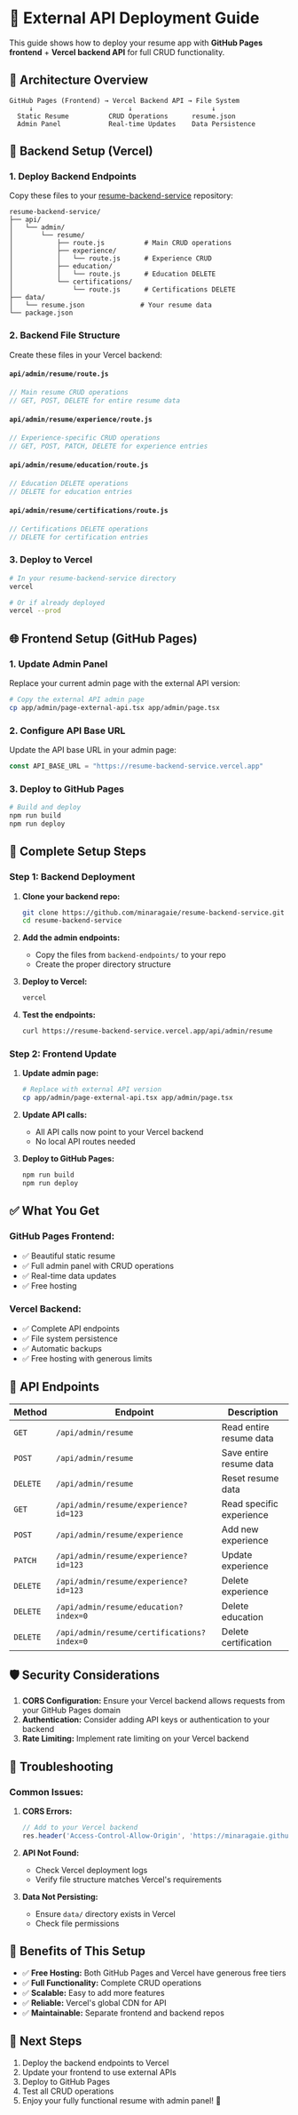 # 🚀 External API Deployment Guide

This guide shows how to deploy your resume app with **GitHub Pages frontend** + **Vercel backend API** for full CRUD functionality.

## 🎯 **Architecture Overview**

```
GitHub Pages (Frontend) → Vercel Backend API → File System
     ↓                        ↓                    ↓
  Static Resume          CRUD Operations      resume.json
  Admin Panel            Real-time Updates    Data Persistence
```

## 📁 **Backend Setup (Vercel)**

### 1. **Deploy Backend Endpoints**

Copy these files to your [resume-backend-service](https://github.com/minaragaie/resume-backend-service.git) repository:

```
resume-backend-service/
├── api/
│   └── admin/
│       └── resume/
│           ├── route.js          # Main CRUD operations
│           ├── experience/
│           │   └── route.js      # Experience CRUD
│           ├── education/
│           │   └── route.js      # Education DELETE
│           └── certifications/
│               └── route.js      # Certifications DELETE
├── data/
│   └── resume.json              # Your resume data
└── package.json
```

### 2. **Backend File Structure**

Create these files in your Vercel backend:

#### **`api/admin/resume/route.js`**
```javascript
// Main resume CRUD operations
// GET, POST, DELETE for entire resume data
```

#### **`api/admin/resume/experience/route.js`**
```javascript
// Experience-specific CRUD operations
// GET, POST, PATCH, DELETE for experience entries
```

#### **`api/admin/resume/education/route.js`**
```javascript
// Education DELETE operations
// DELETE for education entries
```

#### **`api/admin/resume/certifications/route.js`**
```javascript
// Certifications DELETE operations
// DELETE for certification entries
```

### 3. **Deploy to Vercel**

```bash
# In your resume-backend-service directory
vercel

# Or if already deployed
vercel --prod
```

## 🌐 **Frontend Setup (GitHub Pages)**

### 1. **Update Admin Panel**

Replace your current admin page with the external API version:

```bash
# Copy the external API admin page
cp app/admin/page-external-api.tsx app/admin/page.tsx
```

### 2. **Configure API Base URL**

Update the API base URL in your admin page:

```typescript
const API_BASE_URL = "https://resume-backend-service.vercel.app"
```

### 3. **Deploy to GitHub Pages**

```bash
# Build and deploy
npm run build
npm run deploy
```

## 🔧 **Complete Setup Steps**

### **Step 1: Backend Deployment**

1. **Clone your backend repo:**
   ```bash
   git clone https://github.com/minaragaie/resume-backend-service.git
   cd resume-backend-service
   ```

2. **Add the admin endpoints:**
   - Copy the files from `backend-endpoints/` to your repo
   - Create the proper directory structure

3. **Deploy to Vercel:**
   ```bash
   vercel
   ```

4. **Test the endpoints:**
   ```bash
   curl https://resume-backend-service.vercel.app/api/admin/resume
   ```

### **Step 2: Frontend Update**

1. **Update admin page:**
   ```bash
   # Replace with external API version
   cp app/admin/page-external-api.tsx app/admin/page.tsx
   ```

2. **Update API calls:**
   - All API calls now point to your Vercel backend
   - No local API routes needed

3. **Deploy to GitHub Pages:**
   ```bash
   npm run build
   npm run deploy
   ```

## ✅ **What You Get**

### **GitHub Pages Frontend:**
- ✅ Beautiful static resume
- ✅ Full admin panel with CRUD operations
- ✅ Real-time data updates
- ✅ Free hosting

### **Vercel Backend:**
- ✅ Complete API endpoints
- ✅ File system persistence
- ✅ Automatic backups
- ✅ Free hosting with generous limits

## 🔄 **API Endpoints**

| Method | Endpoint | Description |
|--------|----------|-------------|
| `GET` | `/api/admin/resume` | Read entire resume data |
| `POST` | `/api/admin/resume` | Save entire resume data |
| `DELETE` | `/api/admin/resume` | Reset resume data |
| `GET` | `/api/admin/resume/experience?id=123` | Read specific experience |
| `POST` | `/api/admin/resume/experience` | Add new experience |
| `PATCH` | `/api/admin/resume/experience?id=123` | Update experience |
| `DELETE` | `/api/admin/resume/experience?id=123` | Delete experience |
| `DELETE` | `/api/admin/resume/education?index=0` | Delete education |
| `DELETE` | `/api/admin/resume/certifications?index=0` | Delete certification |

## 🛡️ **Security Considerations**

1. **CORS Configuration:** Ensure your Vercel backend allows requests from your GitHub Pages domain
2. **Authentication:** Consider adding API keys or authentication to your backend
3. **Rate Limiting:** Implement rate limiting on your Vercel backend

## 🚨 **Troubleshooting**

### **Common Issues:**

1. **CORS Errors:**
   ```javascript
   // Add to your Vercel backend
   res.header('Access-Control-Allow-Origin', 'https://minaragaie.github.io');
   ```

2. **API Not Found:**
   - Check Vercel deployment logs
   - Verify file structure matches Vercel's requirements

3. **Data Not Persisting:**
   - Ensure `data/` directory exists in Vercel
   - Check file permissions

## 🎉 **Benefits of This Setup**

- ✅ **Free Hosting:** Both GitHub Pages and Vercel have generous free tiers
- ✅ **Full Functionality:** Complete CRUD operations
- ✅ **Scalable:** Easy to add more features
- ✅ **Reliable:** Vercel's global CDN for API
- ✅ **Maintainable:** Separate frontend and backend repos

## 📝 **Next Steps**

1. Deploy the backend endpoints to Vercel
2. Update your frontend to use external APIs
3. Deploy to GitHub Pages
4. Test all CRUD operations
5. Enjoy your fully functional resume with admin panel! 🚀

